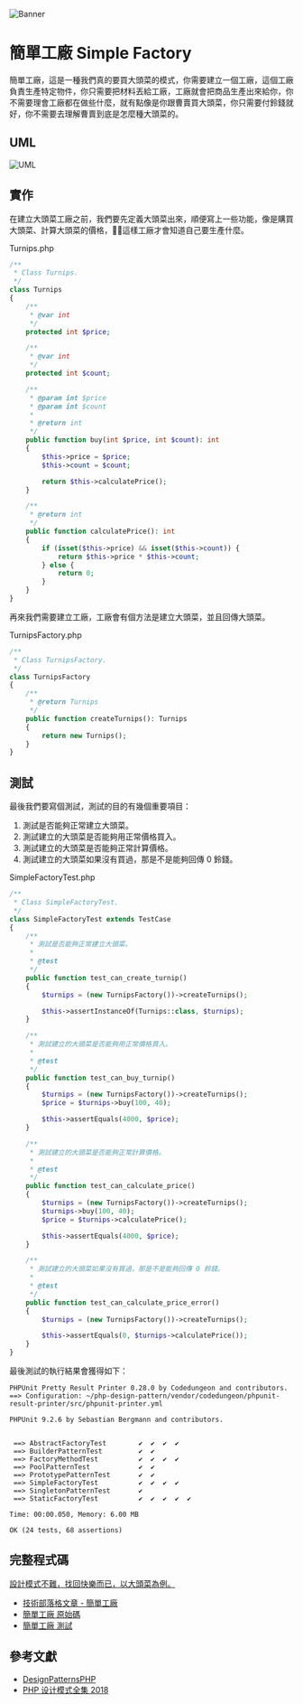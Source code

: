 ![Banner](https://raw.githubusercontent.com/Kantai235/php-design-pattern/master/DesignPatterns/Creational/SimpleFactory/Banner.png)

# 簡單工廠 Simple Factory
簡單工廠，這是一種我們真的要買大頭菜的模式，你需要建立一個工廠，這個工廠負責生產特定物件，你只需要把材料丟給工廠，工廠就會把商品生產出來給你，你不需要理會工廠都在做些什麼，就有點像是你跟曹賣買大頭菜，你只需要付鈴錢就好，你不需要去理解曹賣到底是怎麼種大頭菜的。

## UML
![UML](https://raw.githubusercontent.com/Kantai235/php-design-pattern/master/DesignPatterns/Creational/SimpleFactory/UML.png)

## 實作
在建立大頭菜工廠之前，我們要先定義大頭菜出來，順便寫上一些功能，像是購買大頭菜、計算大頭菜的價格，這樣工廠才會知道自己要生產什麼。

Turnips.php
```php
/**
 * Class Turnips.
 */
class Turnips
{
    /**
     * @var int
     */
    protected int $price;

    /**
     * @var int
     */
    protected int $count;

    /**
     * @param int $price
     * @param int $count
     * 
     * @return int
     */
    public function buy(int $price, int $count): int
    {
        $this->price = $price;
        $this->count = $count;

        return $this->calculatePrice();
    }

    /**
     * @return int
     */
    public function calculatePrice(): int
    {
        if (isset($this->price) && isset($this->count)) {
            return $this->price * $this->count;
        } else {
            return 0;
        }
    }
}
```

再來我們需要建立工廠，工廠會有個方法是建立大頭菜，並且回傳大頭菜。

TurnipsFactory.php
```php
/**
 * Class TurnipsFactory.
 */
class TurnipsFactory
{
    /**
     * @return Turnips
     */
    public function createTurnips(): Turnips
    {
        return new Turnips();
    }
}
```

## 測試
最後我們要寫個測試，測試的目的有幾個重要項目：
1. 測試是否能夠正常建立大頭菜。
2. 測試建立的大頭菜是否能夠用正常價格買入。
3. 測試建立的大頭菜是否能夠正常計算價格。
4. 測試建立的大頭菜如果沒有買過，那是不是能夠回傳 0 鈴錢。

SimpleFactoryTest.php
```php
/**
 * Class SimpleFactoryTest.
 */
class SimpleFactoryTest extends TestCase
{
    /**
     * 測試是否能夠正常建立大頭菜。
     * 
     * @test
     */
    public function test_can_create_turnip()
    {
        $turnips = (new TurnipsFactory())->createTurnips();

        $this->assertInstanceOf(Turnips::class, $turnips);
    }

    /**
     * 測試建立的大頭菜是否能夠用正常價格買入。
     * 
     * @test
     */
    public function test_can_buy_turnip()
    {
        $turnips = (new TurnipsFactory())->createTurnips();
        $price = $turnips->buy(100, 40);

        $this->assertEquals(4000, $price);
    }

    /**
     * 測試建立的大頭菜是否能夠正常計算價格。
     * 
     * @test
     */
    public function test_can_calculate_price()
    {
        $turnips = (new TurnipsFactory())->createTurnips();
        $turnips->buy(100, 40);
        $price = $turnips->calculatePrice();

        $this->assertEquals(4000, $price);
    }

    /**
     * 測試建立的大頭菜如果沒有買過，那是不是能夠回傳 0 鈴錢。
     * 
     * @test
     */
    public function test_can_calculate_price_error()
    {
        $turnips = (new TurnipsFactory())->createTurnips();

        $this->assertEquals(0, $turnips->calculatePrice());
    }
}
```

最後測試的執行結果會獲得如下：

```
PHPUnit Pretty Result Printer 0.28.0 by Codedungeon and contributors.
==> Configuration: ~/php-design-pattern/vendor/codedungeon/phpunit-result-printer/src/phpunit-printer.yml

PHPUnit 9.2.6 by Sebastian Bergmann and contributors.


 ==> AbstractFactoryTest        ✔  ✔  ✔  ✔  
 ==> BuilderPatternTest         ✔  ✔  
 ==> FactoryMethodTest          ✔  ✔  ✔  ✔  
 ==> PoolPatternTest            ✔  ✔  
 ==> PrototypePatternTest       ✔  ✔  
 ==> SimpleFactoryTest          ✔  ✔  ✔  ✔  
 ==> SingletonPatternTest       ✔  
 ==> StaticFactoryTest          ✔  ✔  ✔  ✔  ✔  

Time: 00:00.050, Memory: 6.00 MB

OK (24 tests, 68 assertions)
```

## 完整程式碼
[設計模式不難，找回快樂而已，以大頭菜為例。](https://github.com/Kantai235/php-design-pattern)
- [技術部落格文章 - 簡單工廠](https://kantai235.github.io/SimpleFactory)
- [簡單工廠 原始碼](https://github.com/Kantai235/php-design-pattern/master/DesignPatterns/Creational/SimpleFactory)
- [簡單工廠 測試](https://github.com/Kantai235/php-design-pattern/master/Tests/Creational/SimpleFactoryTest.php)

## 參考文獻
- [DesignPatternsPHP](https://github.com/domnikl/DesignPatternsPHP)
- [PHP 设计模式全集 2018](https://learnku.com/docs/php-design-patterns/2018)
